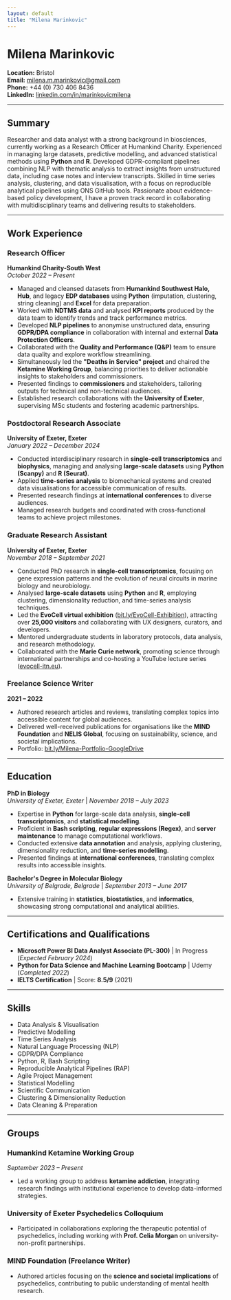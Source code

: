 ```yaml
---
layout: default
title: "Milena Marinkovic"
---
```


# Milena Marinkovic

**Location:** Bristol  
**Email:** milena.m.marinkovic@gmail.com  
**Phone:** +44 (0) 730 406 8436  
**LinkedIn:** [linkedin.com/in/marinkovicmilena](https://www.linkedin.com/in/marinkovicmilena)

---

## Summary

Researcher and data analyst with a strong background in biosciences, currently working as a Research Officer at Humankind Charity. Experienced in managing large datasets, predictive modelling, and advanced statistical methods using **Python** and **R**. Developed GDPR-compliant pipelines combining NLP with thematic analysis to extract insights from unstructured data, including case notes and interview transcripts. Skilled in time series analysis, clustering, and data visualisation, with a focus on reproducible analytical pipelines using ONS GitHub tools. Passionate about evidence-based policy development, I have a proven track record in collaborating with multidisciplinary teams and delivering results to stakeholders.  

---

## Work Experience

### Research Officer  
**Humankind Charity-South West**  
*October 2022 – Present*  

- Managed and cleansed datasets from **Humankind Southwest Halo, Hub**, and legacy **EDP databases** using **Python** (imputation, clustering, string cleaning) and **Excel** for data preparation.  
- Worked with **NDTMS data** and analysed **KPI reports** produced by the data team to identify trends and track performance metrics.  
- Developed **NLP pipelines** to anonymise unstructured data, ensuring **GDPR/DPA compliance** in collaboration with internal and external **Data Protection Officers**.  
- Collaborated with the **Quality and Performance (Q&P)** team to ensure data quality and explore workflow streamlining.  
- Simultaneously led the **"Deaths in Service" project** and chaired the **Ketamine Working Group**, balancing priorities to deliver actionable insights to stakeholders and commissioners.  
- Presented findings to **commissioners** and stakeholders, tailoring outputs for technical and non-technical audiences.  
- Established research collaborations with the **University of Exeter**, supervising MSc students and fostering academic partnerships.  

### Postdoctoral Research Associate  
**University of Exeter, Exeter**  
*January 2022 – December 2024*  

- Conducted interdisciplinary research in **single-cell transcriptomics** and **biophysics**, managing and analysing **large-scale datasets** using **Python (Scanpy)** and **R (Seurat)**.  
- Applied **time-series analysis** to biomechanical systems and created data visualisations for accessible communication of results.  
- Presented research findings at **international conferences** to diverse audiences.  
- Managed research budgets and coordinated with cross-functional teams to achieve project milestones.  

### Graduate Research Assistant  
**University of Exeter, Exeter**  
*November 2018 – September 2021*  

- Conducted PhD research in **single-cell transcriptomics**, focusing on gene expression patterns and the evolution of neural circuits in marine biology and neurobiology.  
- Analysed **large-scale datasets** using **Python** and **R**, employing clustering, dimensionality reduction, and time-series analysis techniques.  
- Led the **EvoCell virtual exhibition** ([bit.ly/EvoCell-Exhibition](https://bit.ly/EvoCell-Exhibition)), attracting over **25,000 visitors** and collaborating with UX designers, curators, and developers.  
- Mentored undergraduate students in laboratory protocols, data analysis, and research methodology.  
- Collaborated with the **Marie Curie network**, promoting science through international partnerships and co-hosting a YouTube lecture series ([evocell-itn.eu](https://evocell-itn.eu/author/milena/)).  

### Freelance Science Writer  
**2021 – 2022**  

- Authored research articles and reviews, translating complex topics into accessible content for global audiences.  
- Delivered well-received publications for organisations like the **MIND Foundation** and **NELIS Global**, focusing on sustainability, science, and societal implications.  
- Portfolio: [bit.ly/Milena-Portfolio-GoogleDrive](https://bit.ly/Milena-Portfolio-GoogleDrive)  

---

## Education  

**PhD in Biology**  
*University of Exeter, Exeter* | *November 2018 – July 2023*  
- Expertise in **Python** for large-scale data analysis, **single-cell transcriptomics**, and **statistical modelling**.  
- Proficient in **Bash scripting**, **regular expressions (Regex)**, and **server maintenance** to manage computational workflows.  
- Conducted extensive **data annotation** and analysis, applying clustering, dimensionality reduction, and **time-series modelling**.  
- Presented findings at **international conferences**, translating complex results into accessible insights.  

**Bachelor's Degree in Molecular Biology**  
*University of Belgrade, Belgrade* | *September 2013 – June 2017*  
- Extensive training in **statistics**, **biostatistics**, and **informatics**, showcasing strong computational and analytical abilities.  

---

## Certifications and Qualifications  

- **Microsoft Power BI Data Analyst Associate (PL-300)** | In Progress (*Expected February 2024*)  
- **Python for Data Science and Machine Learning Bootcamp** | Udemy (*Completed 2022*)  
- **IELTS Certification** | Score: **8.5/9** (2021)  

---

## Skills  

- Data Analysis & Visualisation  
- Predictive Modelling  
- Time Series Analysis  
- Natural Language Processing (NLP)  
- GDPR/DPA Compliance  
- Python, R, Bash Scripting  
- Reproducible Analytical Pipelines (RAP)  
- Agile Project Management  
- Statistical Modelling  
- Scientific Communication  
- Clustering & Dimensionality Reduction  
- Data Cleaning & Preparation  

---

## Groups  

### Humankind Ketamine Working Group  
*September 2023 – Present*  
- Led a working group to address **ketamine addiction**, integrating research findings with institutional experience to develop data-informed strategies.  

### University of Exeter Psychedelics Colloquium  
- Participated in collaborations exploring the therapeutic potential of psychedelics, including working with **Prof. Celia Morgan** on university-non-profit partnerships.  

### MIND Foundation (Freelance Writer)  
- Authored articles focusing on the **science and societal implications** of psychedelics, contributing to public understanding of mental health research.  
